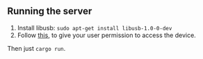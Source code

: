 ## Running the server

1. Install libusb: `sudo apt-get install libusb-1.0-0-dev`
2. Follow [this](https://unix.stackexchange.com/a/85459/427203), to give your user permission to access the device.

Then just `cargo run`.
